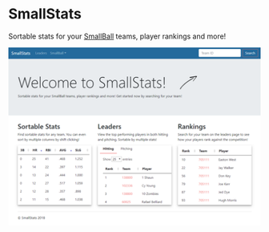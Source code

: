# SmallStats

Sortable stats for your [SmallBall](http://smallball.com) teams, player rankings and more!

[![SmallStats](/static/images/smallstats.png)](http://smallstats.net)